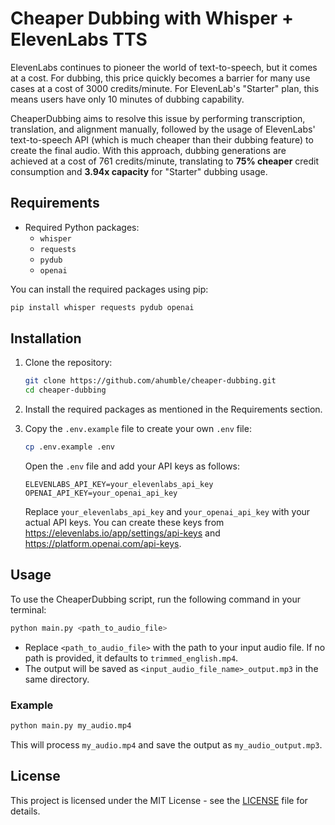 # Cheaper Dubbing with Whisper + ElevenLabs TTS

ElevenLabs continues to pioneer the world of text-to-speech, but it comes at a cost. For dubbing, this price quickly becomes a barrier for many use cases at a cost of 3000 credits/minute. For ElevenLab's "Starter" plan, this means users have only 10 minutes of dubbing capability.

CheaperDubbing aims to resolve this issue by performing transcription, translation, and alignment manually, followed by the usage of ElevenLabs' text-to-speech API (which is much cheaper than their dubbing feature) to create the final audio. With this approach, dubbing generations are achieved at a cost of 761 credits/minute, translating to **75% cheaper** credit consumption and **3.94x capacity** for "Starter" dubbing usage. 

## Requirements
- Required Python packages:
  - `whisper`
  - `requests`
  - `pydub`
  - `openai`

You can install the required packages using pip:
```bash
pip install whisper requests pydub openai
```

## Installation
1. Clone the repository:
   ```bash
   git clone https://github.com/ahumble/cheaper-dubbing.git
   cd cheaper-dubbing
   ```
2. Install the required packages as mentioned in the Requirements section.
3. Copy the `.env.example` file to create your own `.env` file:
   ```bash
   cp .env.example .env
   ```  

   Open the `.env` file and add your API keys as follows:
   ```env
   ELEVENLABS_API_KEY=your_elevenlabs_api_key
   OPENAI_API_KEY=your_openai_api_key
   ```  

   Replace `your_elevenlabs_api_key` and `your_openai_api_key` with your actual API keys. You can create these keys from https://elevenlabs.io/app/settings/api-keys and https://platform.openai.com/api-keys.

## Usage
To use the CheaperDubbing script, run the following command in your terminal:
```bash
python main.py <path_to_audio_file>
```
- Replace `<path_to_audio_file>` with the path to your input audio file. If no path is provided, it defaults to `trimmed_english.mp4`.
- The output will be saved as `<input_audio_file_name>_output.mp3` in the same directory.

### Example
```bash
python main.py my_audio.mp4
```

This will process `my_audio.mp4` and save the output as `my_audio_output.mp3`.

## License
This project is licensed under the MIT License - see the [LICENSE](LICENSE) file for details.